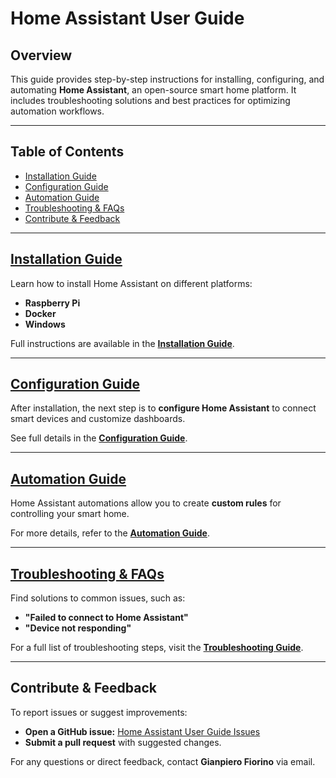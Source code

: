 # Home Assistant User Guide  

## Overview  
This guide provides step-by-step instructions for installing, configuring, and automating **Home Assistant**, an open-source smart home platform. It includes troubleshooting solutions and best practices for optimizing automation workflows.  

---

## Table of Contents  
- [Installation Guide](./installation.md)  
- [Configuration Guide](./configuration.md)  
- [Automation Guide](./automation.md)  
- [Troubleshooting & FAQs](./troubleshooting.md)  
- [Contribute & Feedback](#contribute--feedback)  

---

## [Installation Guide](./installation.md)  
Learn how to install Home Assistant on different platforms:  
- **Raspberry Pi**  
- **Docker**  
- **Windows**  

Full instructions are available in the **[Installation Guide](./installation.md)**.  

---

## [Configuration Guide](./configuration.md)  
After installation, the next step is to **configure Home Assistant** to connect smart devices and customize dashboards.  

See full details in the **[Configuration Guide](./configuration.md)**.  

---

## [Automation Guide](./automation.md)  
Home Assistant automations allow you to create **custom rules** for controlling your smart home.  

For more details, refer to the **[Automation Guide](./automation.md)**.  

---

## [Troubleshooting & FAQs](./troubleshooting.md)  
Find solutions to common issues, such as:  
- **"Failed to connect to Home Assistant"**  
- **"Device not responding"**  

For a full list of troubleshooting steps, visit the **[Troubleshooting Guide](./troubleshooting.md)**.  

---

## Contribute & Feedback  

To report issues or suggest improvements:  

- **Open a GitHub issue:** [Home Assistant User Guide Issues](https://github.com/GFiorino/Home-Assistant-User-Guide/issues)  
- **Submit a pull request** with suggested changes.  

For any questions or direct feedback, contact **Gianpiero Fiorino** via email.  


